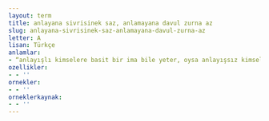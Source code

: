 ```yaml
---
layout: term
title: anlayana sivrisinek saz, anlamayana davul zurna az
slug: anlayana-sivrisinek-saz-anlamayana-davul-zurna-az
letter: A
lisan: Türkçe
anlamlar:
- “anlayışlı kimselere basit bir ima bile yeter, oysa anlayışsız kimselere ne söylense yararsızdır” anlamında kullanılan bir söz
ozellikler:
- - ''
ornekler:
- - ''
orneklerkaynak:
- - ''
---
```

